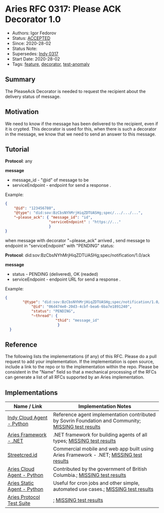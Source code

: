 # Aries RFC 0317: Please ACK Decorator 1.0

- Authors: Igor Fedorov
- Status: [ACCEPTED](/README.md#accepted)
- Since: 2020-28-02
- Status Note:  
- Supersedes: [Indy 0317](https://github.com/hyperledger/aries-rfcs/tree/master/features/0317-please-ack)
- Start Date: 2020-28-02
- Tags: [feature](/tags.md#feature), [decorator](/tags.md#decorator), [test-anomaly](/tags.md#test-anomaly)

## Summary

The PleaseAck Decorator is needed to request the recipient about the delivery status of message.

## Motivation

We need to know if the message has been delivered to the recipient, even if it is crypted.
This decorator is used for this,
when there is such a decorator in the message, we know that we need to send an answer to this message.

## Tutorial




**Protocol**: any

**message**

- message_id - "@id" of message to be  
- serviceEndpoint - endpoint for send a response  .


Example:

```json
{
    "@id": "123456780",
    "@type": "did:sov:BzCbsNYhMrjHiqZDTUASHg;spec/.../.../...",
    "~please_ack": { "message_id": "id",
                    "serviceEndpoint" : "https://..."
                    }
}
```

when message with decorator  "~please_ack" arrived , send message  to endpoint in "serviceEndpoint" with "PENDING" status:


**Protocol**: did:sov:BzCbsNYhMrjHiqZDTUASHg;spec/notification/1.0/ack


**message**

- status - PENDING (delivered), OK (readed) 
- serviceEndpoint - endpoint URL for send a response  .

Example:

```json
{
        "@type": "did:sov:BzCbsNYhMrjHiqZDTUASHg;spec/notification/1.0/ack",
            "@id": "06d474e0-20d3-4cbf-bea6-6ba7e1891240",
            "status": "PENDING",
            "~thread": {
                       "thid": "message_id"
                        }
  }
 ```

## Reference

The following lists the implementations (if any) of this RFC. Please do a pull request to add your implementation. If the implementation is open source, include a link to the repo or to the implementation within the repo. Please be consistent in the "Name" field so that a mechanical processing of the RFCs can generate a list of all RFCs supported by an Aries implementation.
## Implementations
Name / Link | Implementation Notes
--- | ---
[Indy Cloud Agent - Python](https://github.com/hyperledger/indy-agent/python) | Reference agent implementation contributed by Sovrin Foundation and Community; [MISSING test results](/tags.md#test-anomaly)
[Aries Framework - .NET](https://github.com/hyperledger/aries-framework-dotnet) | .NET framework for building agents of all types; [MISSING test results](/tags.md#test-anomaly)
[Streetcred.id](https://streetcred.id/) | Commercial mobile and web app built using Aries Framework - .NET; [MISSING test results](/tags.md#test-anomaly)
[Aries Cloud Agent - Python](https://github.com/hyperledger/aries-cloudagent-python) | Contributed by the government of British Columbia.; [MISSING test results](/tags.md#test-anomaly)
[Aries Static Agent - Python](https://github.com/hyperledger/aries-staticagent-python) | Useful for cron jobs and other simple, automated use cases.; [MISSING test results](/tags.md#test-anomaly)
[Aries Protocol Test Suite](https://github.com/hyperledger/aries-protocol-test-suite) | ; [MISSING test results](/tags.md#test-anomaly)
